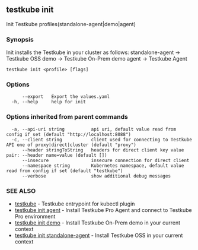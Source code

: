 <head>
  <meta name="docsearch:indexPrefix" content="reference-doc" />
</head>

## testkube init

Init Testkube profiles(standalone-agent|demo|agent)

### Synopsis

Init installs the Testkube in your cluster as follows:
standalone-agent -> Testkube OSS
demo -> Testkube On-Prem demo
agent -> Testkube Agent

```
testkube init <profile> [flags]
```

### Options

```
      --export   Export the values.yaml
  -h, --help     help for init
```

### Options inherited from parent commands

```
  -a, --api-uri string          api uri, default value read from config if set (default "http://localhost:8088")
  -c, --client string           client used for connecting to Testkube API one of proxy|direct|cluster (default "proxy")
      --header stringToString   headers for direct client key value pair: --header name=value (default [])
      --insecure                insecure connection for direct client
      --namespace string        Kubernetes namespace, default value read from config if set (default "testkube")
      --verbose                 show additional debug messages
```

### SEE ALSO

- [testkube](testkube.md) - Testkube entrypoint for kubectl plugin
- [testkube init agent](testkube_init_agent.md) - Install Testkube Pro Agent and connect to Testkube Pro environment
- [testkube init demo](testkube_init_demo.md) - Install Testkube On-Prem demo in your current context
- [testkube init standalone-agent](testkube_init_standalone-agent.md) - Install Testkube OSS in your current context
